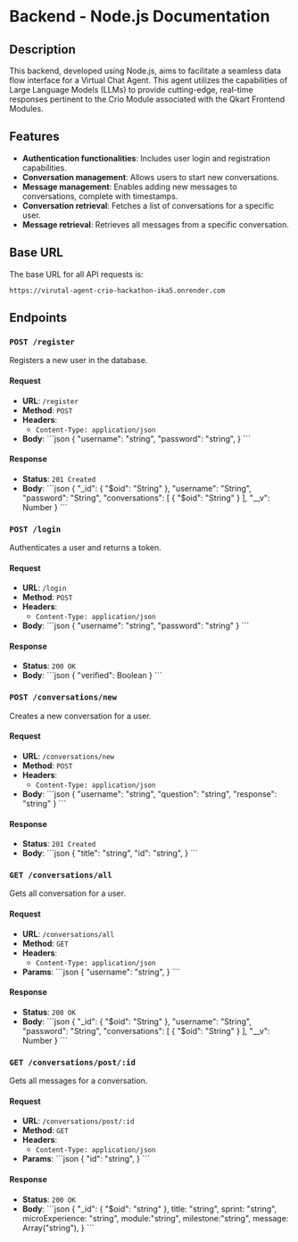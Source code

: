 # Backend - Node.js Documentation

## Description

This backend, developed using Node.js, aims to facilitate a seamless data flow interface for a Virtual Chat Agent. This agent utilizes the capabilities of Large Language Models (LLMs) to provide cutting-edge, real-time responses pertinent to the Crio Module associated with the Qkart Frontend Modules.

## Features

- **Authentication functionalities**: Includes user login and registration capabilities.
- **Conversation management**: Allows users to start new conversations.
- **Message management**: Enables adding new messages to conversations, complete with timestamps.
- **Conversation retrieval**: Fetches a list of conversations for a specific user.
- **Message retrieval**: Retrieves all messages from a specific conversation.

## Base URL

The base URL for all API requests is:

`https://virutal-agent-crio-hackathon-ika5.onrender.com`

## Endpoints

### `POST /register`

Registers a new user in the database.

#### Request
- **URL**: `/register`
- **Method**: `POST`
- **Headers**: 
  - `Content-Type: application/json`
- **Body**:
  \`\`\`json
  {
    "username": "string",
    "password": "string",
  }
  \`\`\`

#### Response
- **Status**: `201 Created`
- **Body**:
  \`\`\`json
  {
  "_id": {
    "$oid": "String"
  },
  "username": "String",
  "password": "String",
  "conversations": [
    {
      "$oid": "String"
    }
  ],
  "__v": Number
  }
  \`\`\`

### `POST /login`

Authenticates a user and returns a token.

#### Request
- **URL**: `/login`
- **Method**: `POST`
- **Headers**: 
  - `Content-Type: application/json`
- **Body**:
  \`\`\`json
  {
    "username": "string",
    "password": "string"
  }
  \`\`\`

#### Response
- **Status**: `200 OK`
- **Body**:
  \`\`\`json
  {
    "verified": Boolean
  }
  \`\`\`

### `POST /conversations/new`

Creates a new conversation for a user.

#### Request
- **URL**: `/conversations/new`
- **Method**: `POST`
- **Headers**: 
  - `Content-Type: application/json`
- **Body**:
  \`\`\`json
  {
    "username": "string",
    "question": "string",
    "response": "string"
  }
  \`\`\`

#### Response
- **Status**: `201 Created`
- **Body**:
  \`\`\`json
  {
    "title": "string",
    "id": "string",
  }
  \`\`\`

### `GET /conversations/all`

Gets all conversation for a user.

#### Request
- **URL**: `/conversations/all`
- **Method**: `GET`
- **Headers**: 
  - `Content-Type: application/json`
- **Params**:
  \`\`\`json
  {
    "username": "string",
  }
  \`\`\`

#### Response
- **Status**: `200 OK`
- **Body**:
  \`\`\`json
{
  "_id": {
    "$oid": "String"
  },
  "username": "String",
  "password": "String",
  "conversations": [
    {
      "$oid": "String"
    }
  ],
  "__v": Number
}
  \`\`\`

### `GET /conversations/post/:id`

Gets all messages for a conversation.

#### Request
- **URL**: `/conversations/post/:id`
- **Method**: `GET`
- **Headers**: 
  - `Content-Type: application/json`
- **Params**:
  \`\`\`json
  {
    "id": "string",
  }
  \`\`\`

#### Response
- **Status**: `200 OK`
- **Body**:
  \`\`\`json
{
  "_id": {
    "$oid": "string"
  },
  title: "string",
  sprint: "string",
  microExperience: "string",
  module:"string",
  milestone:"string",
  message: Array("string"),
}
  \`\`\`
